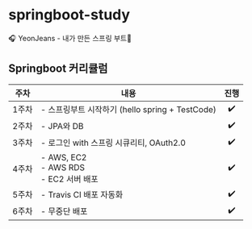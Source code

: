 # springboot-study
🎧 YeonJeans - 내가 만든 스프링 부트🍪

## Springboot 커리큘럼
|  주차 |                           내용                  |진행 |
|:-----:|------------------------------------------------|:-----------:|
| 1주차 | - 스프링부트 시작하기 (hello spring + TestCode)  |     ✔️   |
| 2주차 | - JPA와 DB|    ✔️    |
| 3주차 | - 로그인 with 스프링 시큐리티, OAuth2.0          |   ✔️     |
| 4주차 | - AWS, EC2 </br> - AWS RDS </br>- EC2 서버 배포|     ✔️   |
| 5주차 | - Travis CI 배포 자동화                         |    ✔️    |
| 6주차 | - 무중단 배포                                   |   ✔️     |
